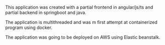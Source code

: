 This application was created with a partial frontend in angular/js/ts and partial backend in springboot and java.

The application is multithreaded and was m first attempt at containerized program using docker.

The application was going to be deployed on AWS using Elastic beanstalk.